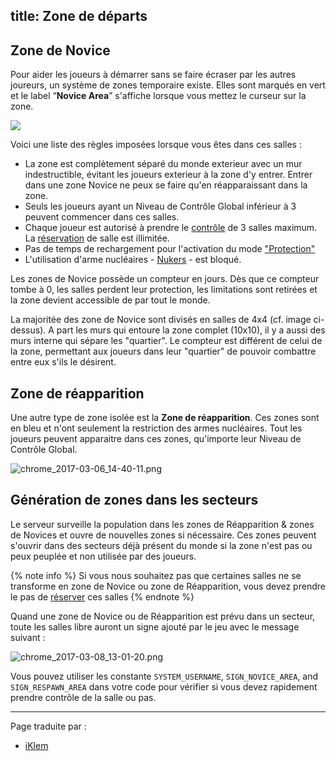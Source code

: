 title: Zone de départs
---

## Zone de Novice

Pour aider les joueurs à démarrer sans se faire écraser par les autres joureurs, un système de zones temporaire existe. Elles sont marqués en vert et le label “**Novice Area**” s'affiche lorsque vous mettez le curseur sur la zone.

![](img/novice.png)

Voici une liste des règles imposées lorsque vous êtes dans ces salles :

*   La zone est complètement séparé du monde exterieur avec un mur indestructible, évitant les joueurs exterieur à la zone d'y entrer. Entrer dans une zone Novice ne peux se faire qu'en réapparaissant dans la zone.
*   Seuls les joueurs ayant un Niveau de Contrôle Global inférieur à 3 peuvent commencer dans ces salles.
*   Chaque joueur est autorisé à prendre le [contrôle](/api/#Creep.claimController) de 3 salles maximum. La [réservation](/api/#Creep.reserveController) de salle est illimitée.
*   Pas de temps de rechargement pour l'activation du mode ["Protection"](/defense.html)
*   L'utilisation d'arme nucléaires - [Nukers](/api/#StructureNuker) - est bloqué.

Les zones de Novice possède un compteur en jours. Dès que ce compteur tombe à 0, les salles perdent leur protection, les limitations sont retirées et la zone devient accessible de par tout le monde.

La majoritée des zone de Novice sont divisés en salles de 4x4 (cf. image ci-dessus). A part les murs qui entoure la zone complet (10x10), il y a aussi des murs interne qui sépare les "quartier". Le compteur est différent de celui de la zone, permettant aux joueurs dans leur "quartier" de pouvoir combattre entre eux s'ils le désirent.

## Zone de réapparition

Une autre type de zone isolée est la **Zone de réapparition**. Ces zones sont en bleu et n'ont seulement la restriction des armes nucléaires. Tout les joueurs peuvent apparaitre dans ces zones, qu'importe leur Niveau de Contrôle Global.

![chrome_2017-03-06_14-40-11.png](img/chrome_2017-03-06_14-40-11.png)

## Génération de zones dans les secteurs

Le serveur surveille la population dans les zones de Réapparition & zones de Novices et ouvre de nouvelles zones si nécessaire. Ces zones peuvent s'ouvrir dans des secteurs déjà présent du monde si la zone n'est pas ou peux peuplée et non utilisée par des joueurs.

{% note info %}
Si vous nous souhaitez pas que certaines salles ne se transforme en zone de Novice ou zone de Réapparition, vous devez prendre le pas de [réserver](/api/#Creep.reserveController) ces salles
{% endnote %}

Quand une zone de Novice ou de Réapparition est prévu dans un secteur, toute les salles libre auront un signe ajouté par le jeu avec le message suivant :

![chrome_2017-03-08_13-01-20.png](img/chrome_2017-03-08_13-01-20.png)

Vous pouvez utiliser les constante `SYSTEM_USERNAME`, `SIGN_NOVICE_AREA`, and `SIGN_RESPAWN_AREA` dans votre code pour vérifier si vous devez rapidement prendre contrôle de la salle ou pas.

---
Page traduite par :
- [iKlem](https://github.com/iKlem)
